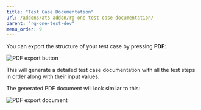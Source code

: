 ```yaml
---
title: "Test Case Documentation"
url: /addons/ats-addon/rg-one-test-case-documentation/
parent: "rg-one-test-dev"
menu_order: 9
---
```


You can export the structure of your test case by pressing **PDF**:

![PDF export button](/attachments/addons/ats-addon/rg-ats/rg-one-ats/rg-one-test-dev/rg-one-test-case-documentation/exportbutton.png)

This will generate a detailed test case documentation with all the test steps in order along with their input values.

The generated PDF document will look similar to this:

![PDF export document](/attachments/addons/ats-addon/rg-ats/rg-one-ats/rg-one-test-dev/rg-one-test-case-documentation/exportdocument.png)
